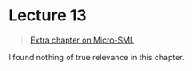 # Lecture 13

> [Extra chapter on Micro-SML](https://learnit.itu.dk/pluginfile.php/194545/course/section/95525/hallenberg-sestoft-plc-2nd-chap13-14.pdf)

I found nothing of true relevance in this chapter.